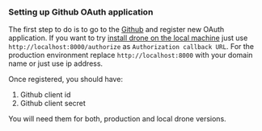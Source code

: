 ### Setting up Github OAuth application

The first step to do is to go to the [Github](https://github.com/settings/applications/new) and register new OAuth application. If you want to try [install drone on the local machine](local/README.md) just use `http://localhost:8000/authorize` as `Authorization callback URL`. For the production environment replace `http://localhost:8000` with your domain name or just use ip address.

Once registered, you should have:
1. Github client id
2. Github client secret

You will need them for both, production and local drone versions.